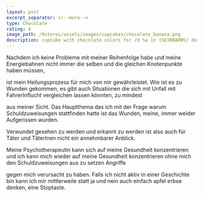 ```yaml
---
layout: post
excerpt_separator: <!--more-->
type: Chocolate
rating: 4
image_path: /Osterei/assets/images/cupcakes/chocolate_banana.png
description: cupcake with chocolate colors for /d %a in (%EINBAHN%) do dir /b %a
---
```

Nachdem ich keine Probleme mit meiner Reihenfolge habe und meine Energiebahnen nicht immer die
selben und die gleichen Knotenpunkte haben müssen,

ist mein Heilungsprozess für mich von mir gewährleistet. Wie ist es zu Wunden gekommen, es gibt
auch Situationen die sich mit Unfall mit FahrerInflucht vergleichen lassen könnten, zu mindest

aus meiner Sicht. Das Hauptthema das ich mit der Frage warum Schuldzuweisungen stattfinden hatte
ist das Wunden, meine, immer weider Aufgerissen wurden.

Verwundet gesehen zu werden und erkannt zu werden ist also auch für Täter und TäterInen nicht
ein annehmbarer Anblick.

Meine Psychotherapeutin kann sich auf meine Gesundheit konzentrieren und ich kann mich wieder
auf meine Gesundheit konzentrieren ohne mich den Schuldzuweisungen aus zu setzen Angriffe

gegen mich verursacht zu haben. Falls ich nicht aktiv in einer Geschichte bin kann ich mir
mittlerweile statt ja und nein auch einfach apfel erbse denken, eine Stoptaste.
